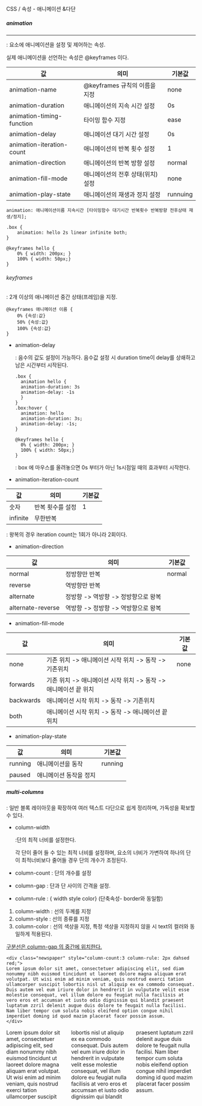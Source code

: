 CSS / 속성 - 애니메이션 &다단



##### animation

---

: 요소에 애니메이션을 설정 및 제어하는 속성.

실제 애니메이션을 선언하는 속성은 @keyframes 이다.

| 값                        | 의미                              | 기본값   |
| ------------------------- | --------------------------------- | -------- |
| animation-name            | @keyframes 규칙의 이름을 지정     | none     |
| animation-duration        | 애니메이션의 지속 시간 설정       | 0s       |
| animation-timing-function | 타이밍 함수 지정                  | ease     |
| animation-delay           | 애니메이션 대기 시간 설정         | 0s       |
| animation-iteration-count | 애니메이션의 반복 횟수 설정       | 1        |
| animation-direction       | 애니메이션의 반복 방향 설정       | normal   |
| animation-fill-mode       | 애니메이션의 전후 상태(위치) 설정 | none     |
| animation-play-state      | 애니메이션의 재생과 정지 설정     | runnuing |

```
animation: 애니메이션이름 지속시간 [타이밍함수 대기시간 반복횟수 반복방향 전후상태 재생/정지];
```

```
.box {
	animation: hello 2s linear infinite both;
}

@keyframes hello {
	0% { width: 200px; }
	100% { width: 50px;}
}
```



###### keyframes

: 2개 이상의 애니메이션 중간 상태(프레임)을 지정.

```
@keyframes 애니메이션 이름 {
	0% {속성:값}
	50% {속성:값}
	100% {속성:값}
}
```



- animation-delay

  : 음수의 값도 설정이 가능하다. 음수값 설정 시 duration time이 delay를 상쇄하고 남은 시간부터 시작된다.

  ```
  .box {
  	animation hello {
  	animation-duration: 3s
  	animation-delay: -1s
  	}
  }
  .box:hover {
  	animation: hello 
  	animation-duration: 3s;
  	animation-delay: -1s;
  }
  
  @keyframes hello {
  	0% { width: 200px; }
  	100% { width: 50px;}
  }
  ```

  : box 에 마우스를 올려놓으면 0s 부터가 아닌 1s시점일 때의 효과부터 시작한다.

- animation-iteration-count

| 값       | 의미             | 기본값 |
| -------- | ---------------- | ------ |
| 숫자     | 반복 횟수를 설정 | 1      |
| infinite | 무한반복         |        |

: 왕복의 경우 iteration count는 1회가 아니라 2회이다.

- animation-direction

| 값                | 의미                                | 기본값 |
| ----------------- | ----------------------------------- | ------ |
| normal            | 정방향만 반복                       | normal |
| reverse           | 역방향만 반복                       |        |
| alternate         | 정방향 -> 역방향 -> 정방향으로 왕복 |        |
| alternate-reverse | 역방향 -> 정방향 -> 역방향으로 왕복 |        |



- animation-fill-mode

| 값        | 의미                                                         | 기본값 |
| --------- | ------------------------------------------------------------ | ------ |
| none      | 기존 위치 -> 애니메이션 시작 위치 -> 동작 -> 기존위치        | none   |
| forwards  | 기존 위치 -> 애니메이션 시작 위치 -> 동작 -> 애니메이션 끝 위치 |        |
| backwards | 애니메이션 시작 위치 -> 동작 -> 기존위치                     |        |
| both      | 애니메이션 시작 위치 -> 동작 -> 애니메이션 끝 위치           |        |

- animation-play-state

| 값      | 의미                   | 기본값  |
| ------- | ---------------------- | ------- |
| running | 애니메이션을 동작      | running |
| paused  | 애니메이션 동작을 정지 |         |



##### multi-columns

: 일반 블록 레이아웃을 확장하여 여러 텍스트 다단으로 쉽게 정리하며, 가독성을 확보할 수 있다.

- column-width 

  :단의 최적 너비를 설정한다. 

  각 단이 줄어 들 수 있는 최적 너비를 설정하며, 요소의 너비가 가변하여 하나의 단이 최적너비보다 줄어들 경우 단의 개수가 조정된다.

- column-count : 단의 개수를 설정

- column-gap : 단과 단 사이의 간격을 설정.

- column-rule : { width style color} (단축속성- border와 동일함)

1. column-width : 선의 두께를 지정
2. column-style : 선의 종류를 지정
3. column-color : 선의 색상을 지정, 특정 색상을 지정하지 않을 시 text의 컬러와 동일하게 적용된다.

<u> 구분선은 column-gap 의 중간에 위치한다.</u>

```
<div class="newspaper" style="column-count:3 column-rule: 2px dahsed red;">
Lorem ipsum dolor sit amet, consectetuer adipiscing elit, sed diam nonummy nibh euismod tincidunt ut laoreet dolore magna aliquam erat volutpat. Ut wisi enim ad minim veniam, quis nostrud exerci tation ullamcorper suscipit lobortis nisl ut aliquip ex ea commodo consequat. Duis autem vel eum iriure dolor in hendrerit in vulputate velit esse molestie consequat, vel illum dolore eu feugiat nulla facilisis at vero eros et accumsan et iusto odio dignissim qui blandit praesent luptatum zzril delenit augue duis dolore te feugait nulla facilisi. Nam liber tempor cum soluta nobis eleifend option congue nihil imperdiet doming id quod mazim placerat facer possim assum.
</div>
```

<div class="newspaper" style="column-count:3; column-rule: 2px dahsed red;">
Lorem ipsum dolor sit amet, consectetuer adipiscing elit, sed diam nonummy nibh euismod tincidunt ut laoreet dolore magna aliquam erat volutpat. Ut wisi enim ad minim veniam, quis nostrud exerci tation ullamcorper suscipit lobortis nisl ut aliquip ex ea commodo consequat. Duis autem vel eum iriure dolor in hendrerit in vulputate velit esse molestie consequat, vel illum dolore eu feugiat nulla facilisis at vero eros et accumsan et iusto odio dignissim qui blandit praesent luptatum zzril delenit augue duis dolore te feugait nulla facilisi. Nam liber tempor cum soluta nobis eleifend option congue nihil imperdiet doming id quod mazim placerat facer possim assum.
</div>

